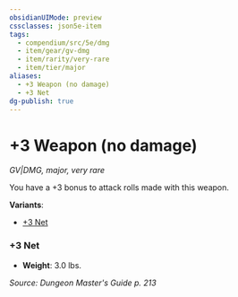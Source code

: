```yaml
---
obsidianUIMode: preview
cssclasses: json5e-item
tags:
  - compendium/src/5e/dmg
  - item/gear/gv-dmg
  - item/rarity/very-rare
  - item/tier/major
aliases:
  - +3 Weapon (no damage)
  - +3 Net
dg-publish: true
---
```

# +3 Weapon (no damage)
*GV|DMG, major, very rare*  


You have a +3 bonus to attack rolls made with this weapon.

**Variants**:
- [+3 Net](#+3%20Net)

### +3 Net

- **Weight**: 3.0 lbs.


*Source: Dungeon Master's Guide p. 213*